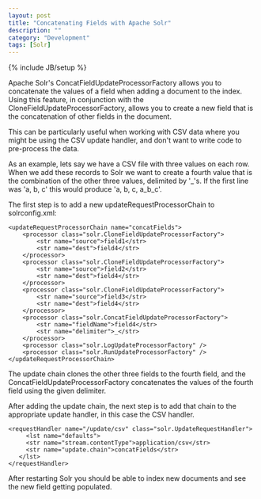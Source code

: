 ```yaml
---
layout: post
title: "Concatenating Fields with Apache Solr"
description: ""
category: "Development"
tags: [Solr]
---
```

{% include JB/setup %}

Apache Solr's ConcatFieldUpdateProcessorFactory allows you to concatenate the values of a field when adding a 
document to the index. Using this feature, in conjunction with the CloneFieldUpdateProcessorFactory, allows you 
to create a new field that is the concatenation of other fields in the document. 

This can be particularly useful 
when working with CSV data where you might be using the CSV update handler, and don't want to write code to 
pre-process the data.

As an example, lets say we have a CSV file with three values on each row. When we add these records to 
Solr we want to create a fourth value that is the combination of the other three values, delimited by '_'s. 
If the first line was 'a, b, c' this would produce 'a, b, c, a_b_c'.

The first step is to add a new updateRequestProcessorChain to solrconfig.xml:

    <updateRequestProcessorChain name="concatFields">
    	<processor class="solr.CloneFieldUpdateProcessorFactory"> 
	    	<str name="source">field1</str> 
	    	<str name="dest">field4</str> 
	    </processor> 
    	<processor class="solr.CloneFieldUpdateProcessorFactory"> 
	    	<str name="source">field2</str> 
	    	<str name="dest">field4</str> 
	    </processor> 
	    <processor class="solr.CloneFieldUpdateProcessorFactory"> 
	    	<str name="source">field3</str> 
	    	<str name="dest">field4</str> 
	    </processor> 
	    <processor class="solr.ConcatFieldUpdateProcessorFactory"> 
		    <str name="fieldName">field4</str> 
	    	<str name="delimiter">_</str> 
	    </processor>
	    <processor class="solr.LogUpdateProcessorFactory" /> 
	    <processor class="solr.RunUpdateProcessorFactory" />
    </updateRequestProcessorChain> 
 
The update chain clones the other three fields to the fourth field, and the 
ConcatFieldUpdateProcessorFactory concatenates the values of the fourth field using the given delimiter.

After adding the update chain, the next step is to add that chain to the appropriate update handler, in this 
case the CSV handler.

    <requestHandler name="/update/csv" class="solr.UpdateRequestHandler">
         <lst name="defaults">
         <str name="stream.contentType">application/csv</str>
         <str name="update.chain">concatFields</str>
       </lst>
    </requestHandler>
    
After restarting Solr you should be able to index new documents and see the new field getting populated.